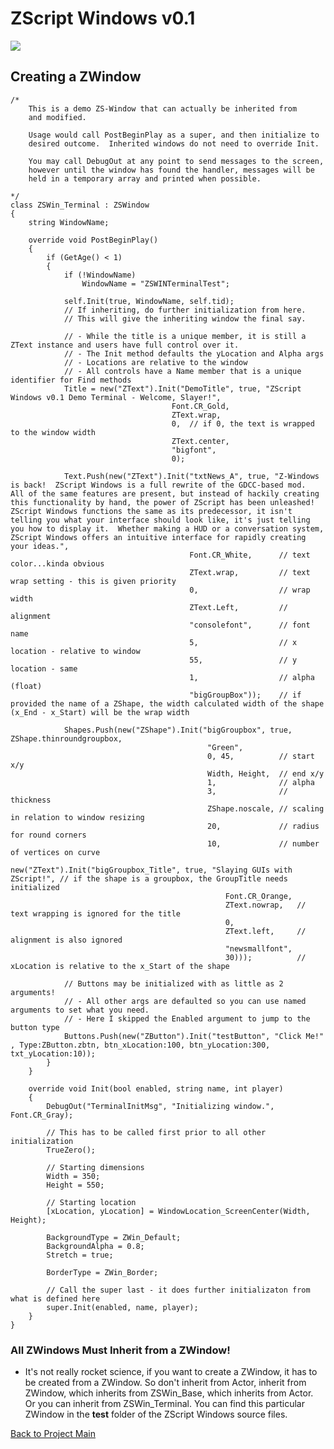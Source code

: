 # ZScript Windows v0.1

![](https://github.com/Saican/ZSWin/blob/master/README/ZSWin_Logo.png)

## Creating a ZWindow

    /*
    	This is a demo ZS-Window that can actually be inherited from
    	and modified.
    	
    	Usage would call PostBeginPlay as a super, and then initialize to 
    	desired outcome.  Inherited windows do not need to override Init.
    	
    	You may call DebugOut at any point to send messages to the screen,
    	however until the window has found the handler, messages will be
    	held in a temporary array and printed when possible.
    
    */
    class ZSWin_Terminal : ZSWindow
    {
    	string WindowName;
    	
    	override void PostBeginPlay()
    	{
    		if (GetAge() < 1)
    		{
    			if (!WindowName)
    				WindowName = "ZSWINTerminalTest";
    			
    			self.Init(true, WindowName, self.tid);
    			// If inheriting, do further initialization from here.
    			// This will give the inheriting window the final say.
    			
    			// - While the title is a unique member, it is still a ZText instance and users have full control over it.
    			// - The Init method defaults the yLocation and Alpha args
    			// - Locations are relative to the window
    			// - All controls have a Name member that is a unique identifier for Find methods
    			Title = new("ZText").Init("DemoTitle", true, "ZScript Windows v0.1 Demo Terminal - Welcome, Slayer!", 
    									Font.CR_Gold, 
    									ZText.wrap,
    									0,	// if 0, the text is wrapped to the window width
    									ZText.center, 
    									"bigfont", 
    									0);
    									
    			Text.Push(new("ZText").Init("txtNews_A", true, "Z-Windows is back!  ZScript Windows is a full rewrite of the GDCC-based mod.  All of the same features are present, but instead of hackily creating this functionality by hand, the power of ZScript has been unleashed!  ZScript Windows functions the same as its predecessor, it isn't telling you what your interface should look like, it's just telling you how to display it.  Whether making a HUD or a conversation system, ZScript Windows offers an intuitive interface for rapidly creating your ideas.",
    										Font.CR_White,		// text color...kinda obvious
    										ZText.wrap,			// text wrap setting - this is given priority
    										0,					// wrap width
    										ZText.Left,			// alignment
    										"consolefont",		// font name
    										5,					// x location - relative to window
    										55,					// y location - same
    										1,					// alpha (float)
    										"bigGroupBox"));  	// if provided the name of a ZShape, the width calculated width of the shape (x_End - x_Start) will be the wrap width
    										
    			Shapes.Push(new("ZShape").Init("bigGroupbox", true, ZShape.thinroundgroupbox,
    											"Green",
    											0, 45, 			// start x/y
    											Width, Height, 	// end x/y
    											1, 				// alpha
    											3,	 			// thickness
    											ZShape.noscale, // scaling in relation to window resizing
    											20,				// radius for round corners
    											10,				// number of vertices on curve
    											new("ZText").Init("bigGroupbox_Title", true, "Slaying GUIs with ZScript!", // if the shape is a groupbox, the GroupTitle needs initialized
    												Font.CR_Orange,
    												ZText.nowrap, 	// text wrapping is ignored for the title
    												0,
    												ZText.left,		// alignment is also ignored
    												"newsmallfont",
    												30)));			// xLocation is relative to the x_Start of the shape
    			
    			// Buttons may be initialized with as little as 2 arguments!
    			// - All other args are defaulted so you can use named arguments to set what you need.
    			// - Here I skipped the Enabled argument to jump to the button type
    			Buttons.Push(new("ZButton").Init("testButton", "Click Me!" , Type:ZButton.zbtn, btn_xLocation:100, btn_yLocation:300, txt_yLocation:10));
    		}
    	}
    	
    	override void Init(bool enabled, string name, int player)
    	{
    		DebugOut("TerminalInitMsg", "Initializing window.", Font.CR_Gray);
    		
    		// This has to be called first prior to all other initialization
    		TrueZero();
    		
    		// Starting dimensions
    		Width = 350;
    		Height = 550;
    		
    		// Starting location
    		[xLocation, yLocation] = WindowLocation_ScreenCenter(Width, Height);
    		
    		BackgroundType = ZWin_Default;
    		BackgroundAlpha = 0.8;
    		Stretch = true;
    		
    		BorderType = ZWin_Border;
    
    		// Call the super last - it does further initializaton from what is defined here
    		super.Init(enabled, name, player);
    	}
    }

### All ZWindows Must Inherit from a ZWindow!
- It's not really rocket science, if you want to create a ZWindow, it has to be created from a ZWindow.  So don't inherit from Actor, inherit from ZWindow, which inherits from ZSWin_Base, which inherits from Actor.  Or you can inherit from ZSWin_Terminal.  You can find this particular ZWindow in the **test** folder of the ZScript Windows source files.

[Back to Project Main](https://github.com/Saican/ZSWin "Back to Project Main")
